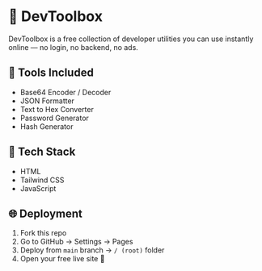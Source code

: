 # 🧰 DevToolbox

DevToolbox is a free collection of developer utilities you can use instantly online — no login, no backend, no ads.

## 🚀 Tools Included
- Base64 Encoder / Decoder  
- JSON Formatter  
- Text to Hex Converter  
- Password Generator  
- Hash Generator  

## 🧱 Tech Stack
- HTML  
- Tailwind CSS  
- JavaScript  

## 🌐 Deployment
1. Fork this repo  
2. Go to GitHub → Settings → Pages  
3. Deploy from `main` branch → `/ (root)` folder  
4. Open your free live site 🎉  


